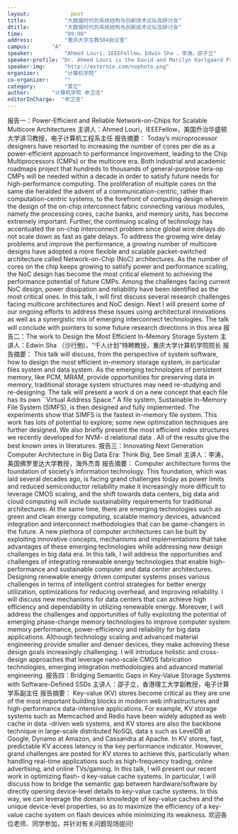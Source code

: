 ```yaml
---
layout: 			post
title:       	  "大数据时代的系统结构与创新技术论坛及研讨会"
dtitle:      	  "大数据时代的系统结构与创新技术论坛及研讨会"
time: 		  	  "09:00"
address:	  	  "重庆大学主教504会议室"
campus:	  	  "A"
speaker:	   	  "Ahmed Louri，IEEEFellow，Edwin Sha ，李涛，邵子立"
speaker-profile: "Dr. Ahmed Louri is the David and Marilyn Karlgaard Professor and the Chairman of the Department of Electrical and Computer Engineering in the School of Engineering and Applied Sciences at The George Washington University. Dr. Ahmed Louri received the M.S and Ph.D. degrees in Computer Engineering from the University of Southern California, Los Angeles in 1984 and 1988 respectively. Prior to joining GWU in August 2015, he was a Professor of Electrical and Computer Engineering and the Director of the High-Performance Computing Architectures and Technologies Laboratory at the University of Arizona from 1988 to 2015. Dr. Louri chaired the Computer Engineering Program of the Electrical and Computer Engineering Department at the University of Arizona from 2000 to 2006."
speaker-img:	  "http://externie.com/nophoto.png"
organizer:		  "计算机学院"
co-organizer:	  ""
category:		  "其它"
author:		  "计算机学院 申卫洁"
editorInCharge:  "申卫洁"
---
```

报告一：Power-Efficient and Reliable Network-on-Chips for Scalable Multicore Architectures
  主讲人：Ahmed Louri，IEEEFellow，美国乔治华盛顿大学讲习教授，电子计算机工程系主任
   报告摘要：
  Today’s microprocessor designers have resorted to increasing the number of cores per die as a power-efficient approach to performance improvement, leading to the Chip Multiprocessors (CMPs) or the multicore era. Both industrial and academic roadmaps project that hundreds to thousands of general-purpose tera-op CMPs will be needed within a decade in order to satisfy future needs for high-performance computing.
  The proliferation of multiple cores on the same die heralded the advent of a communication-centric, rather than computation-centric systems, to the forefront of computing design wherein the design of the on-chip interconnect fabric connecting various modules, namely the processing cores, cache banks, and memory units, has become extremely important. Further, the continuing scaling of technology has accentuated the on-chip interconnect problem since global wire delays do not scale down as fast as gate delays. To address the growing wire delay problems and improve the performance, a growing number of multicore designs have adopted a more flexible and scalable packet-switched architecture called Network-on-Chip (NoC) architectures. As the number of cores on the chip keeps growing to satisfy power and performance scaling, the NoC design has become the most critical element to achieving the performance potential of future CMPs. Among the challenges facing current NoC design, power dissipation and reliability have been identified as the most critical ones.
  In this talk, I will first discuss several research challenges facing multicore architectures and NoC design. Next I will present some of our ongoing efforts to address these issues using architectural innovations as well as a synergistic mix of emerging interconnect technologies. The talk will conclude with pointers to some future research directions in this area
  报告二：The  work to Design the Most Efficient In-Memory Storage System
  主讲人：Edwin Sha （沙行勉)，“千人计划”特聘教授，重庆大学计算机学院院长
   报告摘要：
  This talk will discuss, from the perspective of system software, how to design the most efficient in-memory storage system, in particular files system and data  system. As the emerging technologies of persistent memory, like PCM, MRAM, provide opportunities for preserving data in memory, traditional storage system structures may need re-studying and re-designing. The talk will present a  work  d on a new concept that each file has its own ``Virtual Address Space.&quot; A file system, Sustainable In-Memory File System (SIMFS), is then designed and fully implemented. The experiments show that SIMFS is the fastest in-memory file system. This  work has lots of potential to explore; some new optimization techniques are further designed. We also briefly present the most efficient index structures we recently developed for NVM- d relational data . All of the results give the best known ones in literatures.
  报告三：Innovating Next Generation Computer Architecture in Big Data Era: Think Big, See Small
  主讲人：李涛，美国佛罗里达大学教授，海外杰青
   报告摘要：
  Computer architecture forms the foundation of society’s information technology. This foundation, which was laid several decades ago, is facing grand challenges today as power limits and reduced semiconductor reliability make it increasingly more difficult to leverage CMOS scaling, and the shift towards data centers, big data and cloud computing will include sustainability requirements for traditional architectures. At the same time, there are emerging technologies such as green and clean energy computing, scalable memory devices, advanced integration and interconnect methodologies that can be game-changers in the future. A new plethora of computer architectures can be built by exploiting innovative concepts, mechanisms and implementations that take advantages of these emerging technologies while addressing new design challenges in big data era.
  In this talk, I will address the opportunities and challenges of integrating renewable energy technologies that enable high-performance and sustainable computer and data center architectures. Designing renewable energy driven computer systems poses various challenges in terms of intelligent control strategies for better energy utilization, optimizations for reducing overhead, and improving reliability. I will discuss new mechanisms for data centers that can achieve high efficiency and dependability in utilizing renewable energy. Moreover, I will address the challenges and opportunities of fully exploiting the potential of emerging phase-change memory technologies to improve computer system memory performance, power-efficiency and reliability for big data applications. Although technology scaling and advanced material engineering provide smaller and denser devices, they make achieving these design goals increasingly challenging. I will introduce holistic and cross-  design approaches that leverage nano-scale CMOS fabrication technologies, emerging integration methodologies and advanced material engineering.
  报告四：Bridging Semantic Gaps in Key-Value Storage Systems with Software-Defined SSDs
  主讲人：邵子立，香港理工大学副教授，电子计算学系副主任
   报告摘要：
  Key-value (KV) stores become critical as they are one of the most important building blocks in modern web infrastructures and high-performance data-intensive applications. For example, KV storage systems such as Memcached and Redis have been widely adopted as web   cache in data -driven web systems, and KV stores are also the backbone technique in large-scale distributed NoSQL data s such as LevelDB at Google, Dynamo at Amazon, and Cassandra at Apache. In KV stores, fast, predictable KV access latency is the key performance indicator. However, grand challenges are posted for KV stores to achieve this, particularly when handling real-time applications such as high-frequency trading, online advertising, and online TVs/gaming.
  In this talk, I will present our recent work in optimizing flash- d key-value cache systems. In particular, I will discuss how to bridge the semantic gap between hardware/software by directly opening device-level details to key-value cache systems. In this way, we can leverage the domain knowledge of key-value caches and the unique device-level properties, so as to maximize the efficiency of a key-value cache system on flash devices while minimizing its weakness.
  欢迎各位老师、同学参加，并针对有关问题现场提问!
